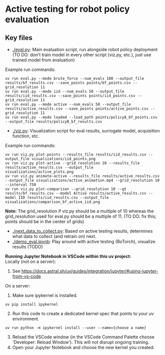# Active testing for robot policy evaluation
## Key files
- [./eval.py](./eval.py): Main evaluation script, run alongside robot policy deployment (TO DO: don't train model in every other script (viz.py, etc.), just use trained model from evaluation)

Example run commands:
```
uv run eval.py --mode brute_force --num_evals 100 --output_file results/bf_results.csv --save_points points/bf_points.csv --grid_resolution 11
uv run eval.py --mode iid --num_evals 50 --output_file results/iid_results.csv --save_points points/iid_points.csv --grid_resolution 11
uv run eval.py --mode active --num_evals 50 --output_file results/active_results.csv --save_points points/active_points.csv --grid_resolution 11
uv run eval.py --mode loaded --load_path points/policyA_bf_points.csv --output_file results/policyB_bf_results.csv
```
- [./viz.py](./viz.py): Visualization script for eval results, surrogate model, acquisition function, etc.

Example run commands:
```
uv run viz.py plot-points --results_file results/iid_results.csv --output_file visualizations/iid_points.png
uv run viz.py plot-active --grid_resolution 10 --results_file results/active_results.csv --output_file visualizations/active_plots.png
uv run viz.py animate-active --results_file results/active_results.csv --output_file visualizations/active_animation.mp4 --grid_resolution 10 --interval 750
uv run viz.py plot-comparison --grid_resolution 10 --gt results/bf_results.csv --model Active results/active_results.csv --model IID results/iid_results.csv --output_file visualizations/comparison_bf_active_iid.png
```
**Note:** The grid_resolution if viz.py should be a multiple of 10 whereas the grid_resolution used for eval.py should be a multiple of 11. (TO DO: fix this; points should be in the center of grids)
- [./next_data_to_collect.py](./next_data_to_collect.py): Based on active testing results, determines what data to collect (and retrain on) next.
- [./demo_eval.ipynb](./demo_eval.ipynb): Play around with active testing (BoTorch), visualize results (TODO)

**Running Jupyter Notebook in VSCode within this uv project:**  
Locally (not on a server):  
1. See https://docs.astral.sh/uv/guides/integration/jupyter/#using-jupyter-from-vs-code  

On a server:
1. Make sure ipykernel is installed.
```
uv pip install ipykernel
```
2. Run this code to create a dedicated kernel spec that points to your uv environment.
```
uv run python -m ipykernel install --user --name={choose a name}
```
3. Reload the VSCode window (in the VSCode Command Palette choose 'Developer: Reload Window'). This will not disrupt ongoing training.
4. Open your Jupyter Notebook and choose the new kernel you created. 